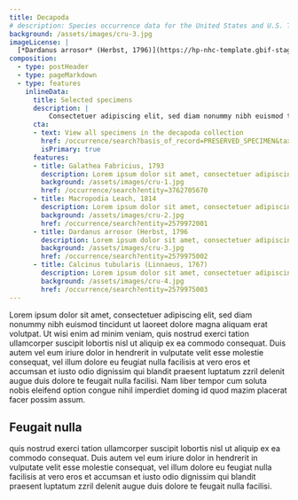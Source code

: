 ```yaml
---
title: Decapoda
# description: Species occurrence data for the United States and U.S. Territories.
background: /assets/images/cru-3.jpg
imageLicense: |
  [*Dardanus arrosor* (Herbst, 1796)](https://hp-nhc-template.gbif-staging.org/occurrence/search?entity=2579975002) Collected in France by Duris Z. licensed under [CC-BY-4.0](http://creativecommons.org/licenses/by-nc-nd/4.0)
composition:
  - type: postHeader
  - type: pageMarkdown
  - type: features
    inlineData:
      title: Selected specimens
      description: |
          Consectetuer adipiscing elit, sed diam nonummy nibh euismod tincidunt ut laoreet dolore magna aliquam erat volutpat. 
      cta:
      - text: View all specimens in the decapoda collection
        href: /occurrence/search?basis_of_record=PRESERVED_SPECIMEN&taxon_key=50
        isPrimary: true
      features: 
      - title: Galathea Fabricius, 1793
        description: Lorem ipsum dolor sit amet, consectetuer adipiscing elit, sed diam nonummy nibh euismod.
        background: /assets/images/cru-1.jpg 
        href: /occurrence/search?entity=3762705670
      - title: Macropodia Leach, 1814
        description: Lorem ipsum dolor sit amet, consectetuer adipiscing elit, sed diam nonummy nibh euismod.
        background: /assets/images/cru-2.jpg
        href: /occurrence/search?entity=2579972001
      - title: Dardanus arrosor (Herbst, 1796
        description: Lorem ipsum dolor sit amet, consectetuer adipiscing elit, sed diam nonummy nibh euismod.
        background: /assets/images/cru-3.jpg
        href: /occurrence/search?entity=2579975002
      - title: Calcinus tubularis (Linnaeus, 1767)
        description: Lorem ipsum dolor sit amet, consectetuer adipiscing elit, sed diam nonummy nibh euismod.
        background: /assets/images/cru-4.jpg
        href: /occurrence/search?entity=2579975003
---
```


Lorem ipsum dolor sit amet, consectetuer adipiscing elit, sed diam nonummy nibh euismod tincidunt ut laoreet dolore magna aliquam erat volutpat. Ut wisi enim ad minim veniam, quis nostrud exerci tation ullamcorper suscipit lobortis nisl ut aliquip ex ea commodo consequat. Duis autem vel eum iriure dolor in hendrerit in vulputate velit esse molestie consequat, vel illum dolore eu feugiat nulla facilisis at vero eros et accumsan et iusto odio dignissim qui blandit praesent luptatum zzril delenit augue duis dolore te feugait nulla facilisi. Nam liber tempor cum soluta nobis eleifend option congue nihil imperdiet doming id quod mazim placerat facer possim assum. 

## Feugait nulla
quis nostrud exerci tation ullamcorper suscipit lobortis nisl ut aliquip ex ea commodo consequat. Duis autem vel eum iriure dolor in hendrerit in vulputate velit esse molestie consequat, vel illum dolore eu feugiat nulla facilisis at vero eros et accumsan et iusto odio dignissim qui blandit praesent luptatum zzril delenit augue duis dolore te feugait nulla facilisi.
